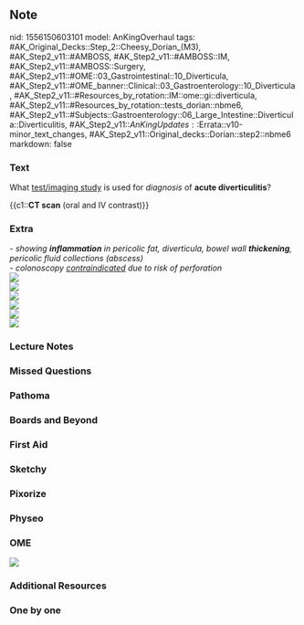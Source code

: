 ## Note
nid: 1556150603101
model: AnKingOverhaul
tags: #AK_Original_Decks::Step_2::Cheesy_Dorian_(M3), #AK_Step2_v11::#AMBOSS, #AK_Step2_v11::#AMBOSS::IM, #AK_Step2_v11::#AMBOSS::Surgery, #AK_Step2_v11::#OME::03_Gastrointestinal::10_Diverticula, #AK_Step2_v11::#OME_banner::Clinical::03_Gastroenterology::10_Diverticula, #AK_Step2_v11::#Resources_by_rotation::IM::ome::gi::diverticula, #AK_Step2_v11::#Resources_by_rotation::tests_dorian::nbme6, #AK_Step2_v11::#Subjects::Gastroenterology::06_Large_Intestine::Diverticula::Diverticulitis, #AK_Step2_v11::$AnKingUpdates::$Errata::v10-minor_text_changes, #AK_Step2_v11::Original_decks::Dorian::step2::nbme6
markdown: false

### Text
What <u>test/imaging study</u> is used for <i>diagnosis</i> of
<b>acute diverticulitis</b>?
<div>
  {{c1::<b>CT scan</b> (oral and IV contrast)}}
</div>

### Extra
<div>
  <i>- showing <b>inflammation</b> in pericolic fat, diverticula,
  bowel wall <b>thickening</b>, pericolic fluid collections
  (abscess)</i>
  <div>
    <i>- colonoscopy <u>contraindicated</u> due to risk of
    perforation</i>
    <div><img src="paste-1185432448532481.jpg"></div>
    <div>
      <div>
        <div>
          <i><img src="div_1606536512074.png"></i>
        </div>
      </div>
    </div>
    <div><img src="big_517be8d442157.jpg"></div>
    <div><img src="paste-44521630990337%20(1).jpg"></div>
    <div><img src="paste-3644846686339073.jpg"></div>
  </div>
  <div><img src="paste-44431436677121%20(1).jpg"></div>
</div>

### Lecture Notes


### Missed Questions


### Pathoma


### Boards and Beyond


### First Aid


### Sketchy


### Pixorize


### Physeo


### OME
<div class="ome-widget">
  <a href=
  "https://onlinemeded.org/spa/gastroenterology/diverticula/acquire?ref=anki">
  <img src="_OME_AnkiFlashcards_Lesson_2.png"></a>
</div>

### Additional Resources


### One by one

